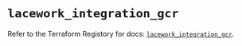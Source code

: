 # `lacework_integration_gcr`

Refer to the Terraform Registory for docs: [`lacework_integration_gcr`](https://registry.terraform.io/providers/lacework/lacework/1.15.0/docs/resources/integration_gcr).
